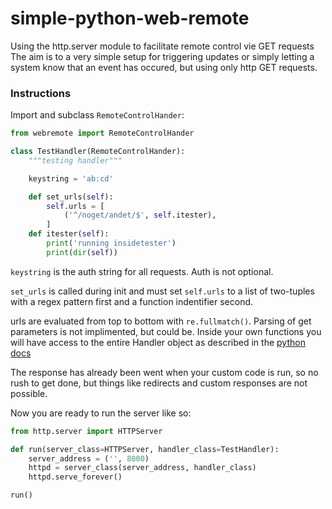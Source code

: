 # simple-python-web-remote
Using the http.server module to facilitate remote control vie GET requests
The aim is to a very simple setup for triggering updates or simply letting a system know that an event has occured, but using only http GET requests.

### Instructions
Import and subclass `RemoteControlHander`:

```python
from webremote import RemoteControlHander

class TestHandler(RemoteControlHander):
    """testing handler"""

    keystring = 'ab:cd'

    def set_urls(self):
        self.urls = [
            ('^/noget/andet/$', self.itester),
        ]
    def itester(self):
        print('running insidetester')
        print(dir(self))
```

`keystring` is the auth string for all requests. Auth is not optional.

`set_urls` is called during init and must set `self.urls` to a list of two-tuples with a regex pattern first and a function indentifier second.

urls are evaluated from top to bottom with `re.fullmatch()`. Parsing of get parameters is not implimented, but could be. Inside your own functions you will have access to the entire Handler object as described in the [python docs](https://docs.python.org/3/library/http.server.html#http.server.BaseHTTPRequestHandler)

The response has already been went when your custom code is run, so no rush to get done, but things like redirects and custom responses are not possible.

Now you are ready to run the server like so:

```python
from http.server import HTTPServer

def run(server_class=HTTPServer, handler_class=TestHandler):
    server_address = ('', 8000)
    httpd = server_class(server_address, handler_class)
    httpd.serve_forever()

run()
```
